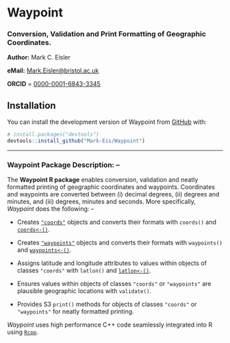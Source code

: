 # Waypoint
### Conversion, Validation and Print Formatting of Geographic Coordinates.

**Author:** Mark C. Eisler

**eMail:** Mark.Eisler@bristol.ac.uk

**ORCID** = [0000-0001-6843-3345](https://orcid.org/0000-0001-6843-3345)

## Installation

You can install the development version of Waypoint from [GitHub](https://github.com/) with:
      
``` r
# install.packages("devtools")
devtools::install_github("Mark-Eis/Waypoint")
```
---

### Waypoint Package Description: –

The **Waypoint R package** enables conversion, validation and neatly formatted printing of geographic coordinates and waypoints. Coordinates and waypoints are converted between (i) decimal degrees, (ii) degrees and minutes, and (iii) degrees, minutes and seconds. More specifically, *Waypoint* does the following: – 

- Creates [`"coords"`](https://mark-eis.github.io/Waypoint/reference/coords.html) objects and converts their formats with `coords()` and [`coords<-()`](https://mark-eis.github.io/Waypoint/reference/coords.html).

- Creates [`"waypoints"`](https://mark-eis.github.io/Waypoint/reference/waypoints.html) objects and converts their formats with `waypoints()` and  [`waypoints<-()`](https://mark-eis.github.io/Waypoint/reference/waypoints.html).

- Assigns latitude and longitude attributes to values within objects of classes `"coords"` with `latlon()` and  [`latlon<-()`](https://mark-eis.github.io/Waypoint/reference/latlon.html).

- Ensures values within objects of classes `"coords"` or `"waypoints"` are plausible geographic locations with `validate()`.

- Provides S3 `print()` methods for objects of classes `"coords"` or `"waypoints"` for neatly formatted printing.

*Waypoint* uses high performance C++ code seamlessly integrated into R using [`Rcpp`](https://www.rcpp.org).
